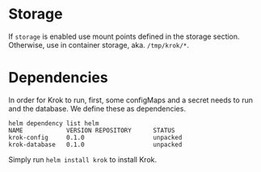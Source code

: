 # Storage

If `storage` is enabled use mount points defined in the storage section.
Otherwise, use in container storage, aka. `/tmp/krok/*`.

# Dependencies

In order for Krok to run, first, some configMaps and a secret needs to run and the database.
We define these as dependencies.

```
helm dependency list helm
NAME            VERSION REPOSITORY      STATUS
krok-config     0.1.0                   unpacked
krok-database   0.1.0                   unpacked
```

Simply run `helm install krok` to install Krok.